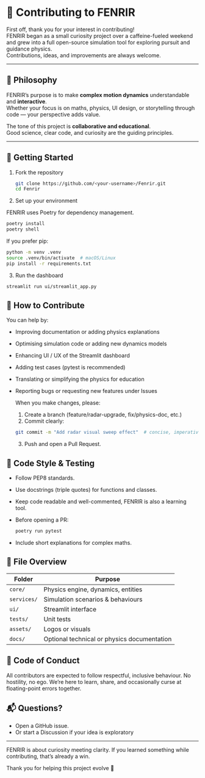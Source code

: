 # 🐺 Contributing to FENRIR

First off, thank you for your interest in contributing!  
FENRIR began as a small curiosity project over a caffeine-fueled weekend and grew into a full open-source simulation tool for exploring pursuit and guidance physics.  
Contributions, ideas, and improvements are always welcome.

---

## 🧭 Philosophy

FENRIR’s purpose is to make **complex motion dynamics** understandable and **interactive**.  
Whether your focus is on maths, physics, UI design, or storytelling through code — your perspective adds value.

The tone of this project is **collaborative and educational**.  
Good science, clear code, and curiosity are the guiding principles.

---

## 🧰 Getting Started

1. Fork the repository
   ```bash
   git clone https://github.com/<your-username>/Fenrir.git
   cd Fenrir
   ```
2. Set up your environment

  FENRIR uses Poetry for dependency management.
  ```bash
  poetry install
  poetry shell
  ```
  If you prefer pip:
  ```bash
  python -m venv .venv
  source .venv/bin/activate  # macOS/Linux
  pip install -r requirements.txt
  ```

3. Run the dashboard
  ```bash
  streamlit run ui/streamlit_app.py
  ```

## 🧠 How to Contribute

You can help by:

- Improving documentation or adding physics explanations
- Optimising simulation code or adding new dynamics models
- Enhancing UI / UX of the Streamlit dashboard
- Adding test cases (pytest is recommended)
- Translating or simplifying the physics for education
- Reporting bugs or requesting new features under Issues

  When you make changes, please:
  1. Create a branch (feature/radar-upgrade, fix/physics-doc, etc.)
  2. Commit clearly:

  ```bash
  git commit -m "Add radar visual sweep effect"  # concise, imperative mood
  ```

  3. Push and open a Pull Request.

 ## 🧪 Code Style & Testing
 - Follow PEP8 standards.
- Use docstrings (triple quotes) for functions and classes.
- Keep code readable and well-commented, FENRIR is also a learning tool.
- Before opening a PR:

  ```bash
  poetry run pytest
  ```
 - Include short explanations for complex maths.

## 🧩 File Overview
| Folder      | Purpose                                     |
| ----------- | ------------------------------------------- |
| `core/`     | Physics engine, dynamics, entities          |
| `services/` | Simulation scenarios & behaviours           |
| `ui/`       | Streamlit interface                         |
| `tests/`    | Unit tests                                  |
| `assets/`   | Logos or visuals                            |
| `docs/`     | Optional technical or physics documentation |

## 🐾 Code of Conduct
All contributors are expected to follow respectful, inclusive behaviour.
No hostility, no ego. We’re here to learn, share, and occasionally curse at floating-point errors together.

## 📬 Questions?
- Open a GitHub issue.
- Or start a Discussion if your idea is exploratory

---
FENRIR is about curiosity meeting clarity.
If you learned something while contributing, that’s already a win.

Thank you for helping this project evolve 🐺
